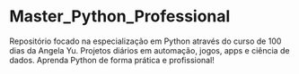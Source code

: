# Master_Python_Professional
Repositório focado na especialização em Python através do curso de 100 dias da Angela Yu. Projetos diários em automação, jogos, apps e ciência de dados. Aprenda Python de forma prática e profissional!
